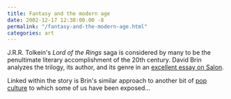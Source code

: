 ```yaml
---
title: Fantasy and the modern age
date: 2002-12-17 12:38:00.00 -8
permalink: "/fantasy-and-the-modern-age.html"
categories: art
---
```

J.R.R. Tolkein's _Lord of the Rings_ saga is considered by many to be the penultimate literary accomplishment of the 20th century. David Brin analyzes the trilogy, its author, and its genre in an [excellent essay on Salon](http://images.salon.com/src/ads/match/match3_flashme.html?http://www.salon.com/ent/feature/2002/12/17/tolkien_brin/index.html).

Linked within the story is Brin's similar approach to another bit of [pop culture](http://www.salon.com/ent/movies/feature/1999/06/15/brin_main/) to which some of us have been exposed…